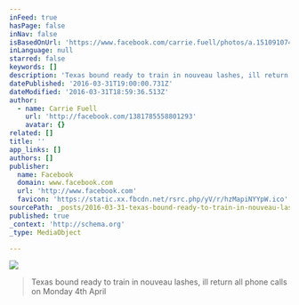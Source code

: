 ```yaml
---
inFeed: true
hasPage: false
inNav: false
isBasedOnUrl: 'https://www.facebook.com/carrie.fuell/photos/a.1510910742555440.1073741829.1381785558801293/1570461686600345/?type=3'
inLanguage: null
starred: false
keywords: []
description: 'Texas bound ready to train in nouveau lashes, ill return all phone calls on Monday 4th April'
datePublished: '2016-03-31T19:00:00.731Z'
dateModified: '2016-03-31T18:59:36.513Z'
author:
  - name: Carrie Fuell
    url: 'http://facebook.com/1381785558801293'
    avatar: {}
related: []
title: ''
app_links: []
authors: []
publisher:
  name: Facebook
  domain: www.facebook.com
  url: 'http://www.facebook.com'
  favicon: 'https://static.xx.fbcdn.net/rsrc.php/yV/r/hzMapiNYYpW.ico'
sourcePath: _posts/2016-03-31-texas-bound-ready-to-train-in-nouveau-lashes-ill-return-all.md
published: true
_context: 'http://schema.org'
_type: MediaObject

---
```

![](https://the-grid-user-content.s3-us-west-2.amazonaws.com/0392c1f1-6f47-429b-82a2-4b0c0e0eadc9.jpg)

> Texas bound ready to train in nouveau lashes, ill return all phone calls on Monday 4th April